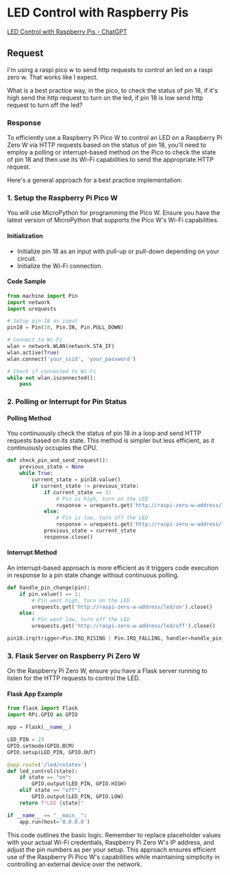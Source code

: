 # LED Control with Raspberry Pis

[LED Control with Raspberry Pis - ChatGPT](https://chat.openai.com/share/90e11f99-6f6c-49cc-bc37-d89b0fb94309)

## Request

I'm using a raspi pico w to send http requests to control an led on a raspi zero w. That works like I expect. 

What is a best practice way, in the pico, to check the status of pin 18, if it's high send the http request to turn on the led, if pin 18 is low send http request to turn off the led?

### Response

To efficiently use a Raspberry Pi Pico W to control an LED on a Raspberry Pi Zero W via HTTP requests based on the status of pin 18, you'll need to employ a polling or interrupt-based method on the Pico to check the state of pin 18 and then use its Wi-Fi capabilities to send the appropriate HTTP request.

Here's a general approach for a best practice implementation:

### 1. Setup the Raspberry Pi Pico W

You will use MicroPython for programming the Pico W. Ensure you have the latest version of MicroPython that supports the Pico W's Wi-Fi capabilities.

#### Initialization

- Initialize pin 18 as an input with pull-up or pull-down depending on your circuit.
- Initialize the Wi-Fi connection.

#### Code Sample

```python
from machine import Pin
import network
import urequests

# Setup pin 18 as input
pin18 = Pin(18, Pin.IN, Pin.PULL_DOWN)

# Connect to Wi-Fi
wlan = network.WLAN(network.STA_IF)
wlan.active(True)
wlan.connect('your_ssid', 'your_password')

# Check if connected to Wi-Fi
while not wlan.isconnected():
    pass
```

### 2. Polling or Interrupt for Pin Status

#### Polling Method

You continuously check the status of pin 18 in a loop and send HTTP requests based on its state. This method is simpler but less efficient, as it continuously occupies the CPU.

```python
def check_pin_and_send_request():
    previous_state = None
    while True:
        current_state = pin18.value()
        if current_state != previous_state:
            if current_state == 1:
                # Pin is high, turn on the LED
                response = urequests.get('http://raspi-zero-w-address/led/on')
            else:
                # Pin is low, turn off the LED
                response = urequests.get('http://raspi-zero-w-address/led/off')
            previous_state = current_state
            response.close()
```

#### Interrupt Method

An interrupt-based approach is more efficient as it triggers code execution in response to a pin state change without continuous polling.

```python
def handle_pin_change(pin):
    if pin.value() == 1:
        # Pin went high, turn on the LED
        urequests.get('http://raspi-zero-w-address/led/on').close()
    else:
        # Pin went low, turn off the LED
        urequests.get('http://raspi-zero-w-address/led/off').close()

pin18.irq(trigger=Pin.IRQ_RISING | Pin.IRQ_FALLING, handler=handle_pin_change)
```

### 3. Flask Server on Raspberry Pi Zero W

On the Raspberry Pi Zero W, ensure you have a Flask server running to listen for the HTTP requests to control the LED.

#### Flask App Example

```python
from flask import Flask
import RPi.GPIO as GPIO

app = Flask(__name__)

LED_PIN = 23
GPIO.setmode(GPIO.BCM)
GPIO.setup(LED_PIN, GPIO.OUT)

@app.route('/led/<state>')
def led_control(state):
    if state == "on":
        GPIO.output(LED_PIN, GPIO.HIGH)
    elif state == "off":
        GPIO.output(LED_PIN, GPIO.LOW)
    return f"LED {state}"

if __name__ == "__main__":
    app.run(host='0.0.0.0')
```

This code outlines the basic logic. Remember to replace placeholder values with your actual Wi-Fi credentials, Raspberry Pi Zero W's IP address, and adjust the pin numbers as per your setup. This approach ensures efficient use of the Raspberry Pi Pico W's capabilities while maintaining simplicity in controlling an external device over the network.
